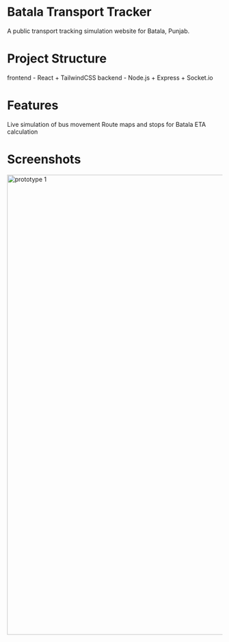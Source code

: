 # Batala Transport Tracker
A public transport tracking simulation website for Batala, Punjab.

# Project Structure
frontend - React + TailwindCSS
backend - Node.js + Express + Socket.io

# Features
Live simulation of bus movement
Route maps and stops for Batala
ETA calculation

# Screenshots
<img width="1919" height="1073" alt="prototype 1" src="https://github.com/user-attachments/assets/2fa983bd-c976-470e-b6d1-27bf3b4dac37" />
